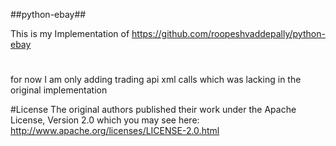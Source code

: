 ##python-ebay##

This is my Implementation of https://github.com/roopeshvaddepally/python-ebay

#
for now I am only adding trading api xml calls which was lacking in the original implementation

#License
The original authors published their work under the Apache License, Version 2.0 which you may see here: http://www.apache.org/licenses/LICENSE-2.0.html
